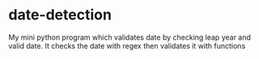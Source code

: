 # date-detection

My mini python program which validates date by checking leap year and valid date.
It checks the date with regex then validates it with functions
